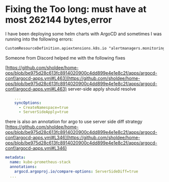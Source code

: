 # Fixing the Too long: must have at most 262144 bytes,error

I have been deploying some helm charts with ArgoCD and sometimes I was running into the following errors:

```txt
CustomResourceDefinition.apiextensions.k8s.io "alertmanagers.monitoring.coreos.com" is invalid: metadata.annotations: Too long: must have at most 262144 bytes,error when patching "/dev/shm/3149845322":
```

Someone from Discord helped me with the following fixes

[https://github.com/sholdee/home-ops/blob/be975d28c613fc8914020900c4dd899e4e1e8c2f/apps/argocd-conf/argocd-apps.yml#L463](https://github.com/sholdee/home-ops/blob/be975d28c613fc8914020900c4dd899e4e1e8c2f/apps/argocd-conf/argocd-apps.yml#L463) server-side apply should resolve

```yaml
    ...
    syncOptions:
      - CreateNamespace=true
      - ServerSideApply=true
```

there is also an annotation for argo to use server side diff strategy [https://github.com/sholdee/home-ops/blob/be975d28c613fc8914020900c4dd899e4e1e8c2f/apps/argocd-conf/argocd-apps.yml#L346](https://github.com/sholdee/home-ops/blob/be975d28c613fc8914020900c4dd899e4e1e8c2f/apps/argocd-conf/argocd-apps.yml#L346)

```yaml
metadata:
  name: kube-prometheus-stack
  annotations:
    argocd.argoproj.io/compare-options: ServerSideDiff=true
  ...
```

